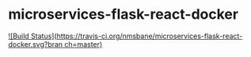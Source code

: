 # microservices-flask-react-docker

[![Build	Status](https://travis-ci.org/nmsbane/microservices-flask-react-docker.svg?bran
ch=master)](https://travis-ci.org/nmsbane/microservices-flask-react-docker)

